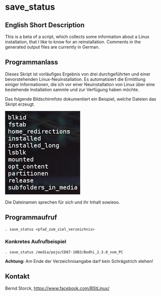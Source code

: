 # save_status

## English Short Description

This is a beta of a script, which collects some information about a Linux installation, that I like to know for an reinstallation.  Comments in the generated output files are currently in German.

## Programmanlass

Dieses Skript ist vorläufiges Ergebnis von drei durchgeführten und einer bevorstehenden Linux-Neuinstallation.  Es automatisiert die Ermittlung einiger Informationen, die ich vor einer Neuinstallation von Linux über eine bestehende Installation sammle und zur Verfügung haben möchte.

Das folgende Bildschirmfoto  dokumentiert ein Beispiel, welche Dateien das Skript erzeugt.

![](./created_folders.png)

Die Dateinamen sprechen für sich und ihr Inhalt sowieso.

## Programmaufruf

```
. save_status <pfad_zum_ziel_verzeichnis>
```

### Konkretes Aufrufbeispiel

```
. save_status /media/pejo/CD87-10B3/Bodhi_2.3.0_vom_PC
```

**Achtung:** Am Ende der Verzeichnisangabe darf kein Schrägstrich stehen!

## Kontakt

Bernd Storck, https://www.facebook.com/BStLinux/